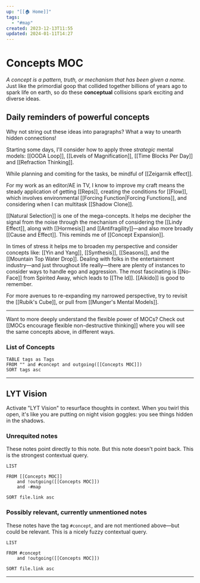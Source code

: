 ```yaml
---
up: "[[🏠 Home]]"
tags:
  - "#map"
created: 2023-12-13T11:55
updated: 2024-01-11T14:27
---
```


# Concepts MOC
*A concept is a pattern, truth, or mechanism that has been given a name.*
Just like the primordial goop that collided together billions of years ago to spark life on earth, so do these **conceptual** collisions spark exciting and diverse ideas. 

## Daily reminders of powerful concepts
Why not string out these ideas into paragraphs? What a way to unearth hidden connections!

Starting some days, I'll consider how to apply three *strategic* mental models: [[OODA Loop]], [[Levels of Magnification]], [[Time Blocks Per Day]] and [[Refraction Thinking]].

While planning and comiting for the tasks, be mindful of [[Zeigarnik effect]].

For my work as an editor/AE in TV, I know to improve my craft means the steady application of getting [[Reps]], creating the conditions for [[Flow]], which involves environmental  [[Forcing Function|Forcing Functions]], and considering when I can multitask [[Shadow Clone]]. 

[[Natural Selection]] is one of the mega-concepts. It helps me decipher the signal from the noise through the mechanism of considering the [[Lindy Effect]], along with [[Hormesis]] and [[Antifragility]]—and also more broadly [[Cause and Effect]]. This reminds me of [[Concept Expansion]].

In times of stress it helps me to broaden my perspective and consider concepts like: [[Yin and Yang]], [[Synthesis]], [[Seasons]], and the [[Mountain Top Water Drop]]. Dealing with folks in the entertainment industry—and just throughout life really—there are plenty of instances to consider ways to handle ego and aggression. The most fascinating is [[No-Face]] from Spirited Away, which leads to [[The Id]]. [[Aikido]] is good to remember.

For more avenues to re-expanding my narrowed perspective, try to revisit the [[Rubik's Cube]], or pull from [[Munger's Mental Models]].

---

Want to more deeply understand the flexible power of MOCs? Check out [[MOCs encourage flexible non-destructive thinking]] where you will see the same concepts above, in different ways.

### List of Concepts

```dataview
TABLE tags as Tags
FROM "" and #concept and outgoing([[Concepts MOC]])
SORT tags asc 
```

---

## LYT Vision
Activate "LYT Vision" to resurface thoughts in context. When you twirl this open, it's like you are putting on night vision goggles: you see things hidden in the shadows.

### Unrequited notes
These notes point directly to this note. But this note doesn't point back.
This is the strongest contextual query.

```dataview
LIST

FROM [[Concepts MOC]]
	and !outgoing([[Concepts MOC]])
	and -#map

SORT file.link asc
```

### Possibly relevant, currently unmentioned notes
These notes have the tag `#concept`, and are not mentioned above—but could be relevant.
This is a nicely fuzzy contextual query.

```dataview
LIST 

FROM #concept
	and !outgoing([[Concepts MOC]])

SORT file.link asc
```

---
